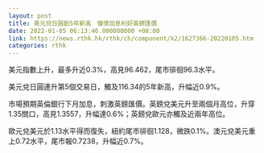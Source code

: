 ```yaml
---
layout: post
title: 美元兌日圓創5年新高　憧憬加息利好英鎊匯價
date: 2022-01-05 06:13:46.000000000 +08:00
link: https://news.rthk.hk/rthk/ch/component/k2/1627366-20220105.htm
categories: rthk
---
```


美元指數上升，最多升近0.3%，高見96.462，尾市徘徊96.3水平。

美元兌日圓連升第5個交易日，觸及116.34的5年新高，升幅近0.9%。

市場預期英倫銀行下月加息，刺激英鎊匯價。英鎊兌美元升至兩個月高位，升穿1.35關口，高見1.3557，升幅達0.6%；英鎊兌歐元亦觸及近兩年高位。

歐元兌美元於1.13水平得而復失，紐約尾市徘徊1.128，微跌0.1%。澳元兌美元重上0.72水平，尾市報0.7238，升幅近0.7%。
